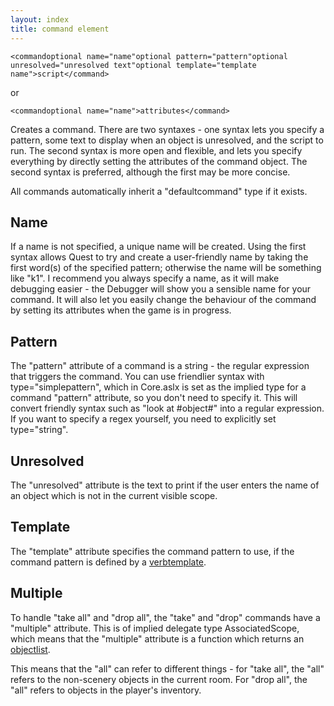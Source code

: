 ```yaml
---
layout: index
title: command element
---
```


    <commandoptional name="name"optional pattern="pattern"optional unresolved="unresolved text"optional template="template name">script</command>

or

    <commandoptional name="name">attributes</command>

Creates a command. There are two syntaxes - one syntax lets you specify a pattern, some text to display when an object is unresolved, and the script to run. The second syntax is more open and flexible, and lets you specify everything by directly setting the attributes of the command object. The second syntax is preferred, although the first may be more concise.

All commands automatically inherit a "defaultcommand" type if it exists.

Name
----

If a name is not specified, a unique name will be created. Using the first syntax allows Quest to try and create a user-friendly name by taking the first word(s) of the specified pattern; otherwise the name will be something like "k1". I recommend you always specify a name, as it will make debugging easier - the Debugger will show you a sensible name for your command. It will also let you easily change the behaviour of the command by setting its attributes when the game is in progress.

Pattern
-------

The "pattern" attribute of a command is a string - the regular expression that triggers the command. You can use friendlier syntax with type="simplepattern", which in Core.aslx is set as the implied type for a command "pattern" attribute, so you don't need to specify it. This will convert friendly syntax such as "look at \#object\#" into a regular expression. If you want to specify a regex yourself, you need to explicitly set type="string".

Unresolved
----------

The "unresolved" attribute is the text to print if the user enters the name of an object which is not in the current visible scope.

Template
--------

The "template" attribute specifies the command pattern to use, if the command pattern is defined by a [verbtemplate](verbtemplate.html).

Multiple
--------

To handle "take all" and "drop all", the "take" and "drop" commands have a "multiple" attribute. This is of implied delegate type AssociatedScope, which means that the "multiple" attribute is a function which returns an [objectlist](../types/objectlist.html).

This means that the "all" can refer to different things - for "take all", the "all" refers to the non-scenery objects in the current room. For "drop all", the "all" refers to objects in the player's inventory.
